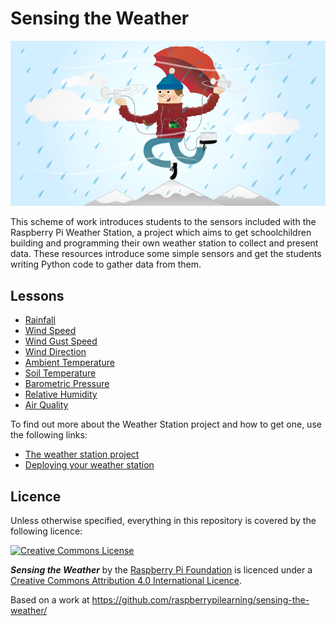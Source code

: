 # Sensing the Weather

![](cover.png)

This scheme of work introduces students to the sensors included with the Raspberry Pi Weather Station, a project which aims to get schoolchildren building and programming their own weather station to collect and present data. These resources introduce some simple sensors and get the students writing Python code to gather data from them. 

## Lessons

- [Rainfall](rainfall/lesson.md)
- [Wind Speed](wind_speed/lesson.md)
- [Wind Gust Speed](wind_gust_speed/lesson.md)
- [Wind Direction](wind_direction/lesson.md)
- [Ambient Temperature]()
- [Soil Temperature]()
- [Barometric Pressure]()
- [Relative Humidity]()
- [Air Quality]()



To find out more about the Weather Station project and how to get one, use the following links:

- [The weather station project](http://www.raspberrypi.org/school-weather-station-project/) 
- [Deploying your weather station](https://www.raspberrypi.org/learning/weather-station-guide) 



## Licence

Unless otherwise specified, everything in this repository is covered by the following licence:

[![Creative Commons License](http://i.creativecommons.org/l/by-sa/4.0/88x31.png)](http://creativecommons.org/licenses/by-sa/4.0/)

***Sensing the Weather*** by the [Raspberry Pi Foundation](http://www.raspberrypi.org) is licenced under a [Creative Commons Attribution 4.0 International Licence](http://creativecommons.org/licenses/by-sa/4.0/).

Based on a work at https://github.com/raspberrypilearning/sensing-the-weather/
